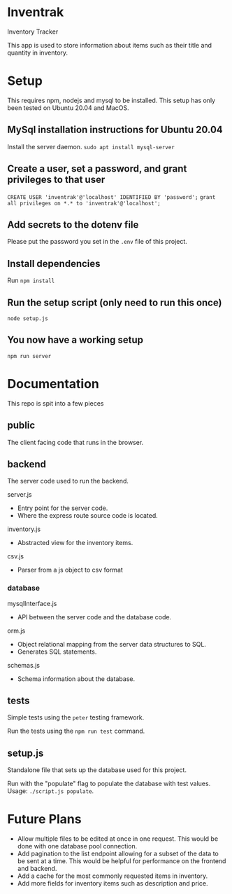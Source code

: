 # Inventrak
Inventory Tracker

This app is used to store information about items such as their title and quantity in inventory.

# Setup
This requires npm, nodejs and mysql to be installed. This setup has only been tested on Ubuntu 20.04 and MacOS.

## MySql installation instructions for Ubuntu 20.04
Install the server daemon.
`sudo apt install mysql-server`

## Create a user, set a password, and grant privileges to that user
`CREATE USER 'inventrak'@'localhost' IDENTIFIED BY 'password';`
`grant all privileges on *.* to 'inventrak'@'localhost';`

## Add secrets to the dotenv file
Please put the password you set in the `.env` file of this project.

## Install dependencies
Run `npm install`

## Run the setup script (only need to run this once)
`node setup.js`

## You now have a working setup
`npm run server`

# Documentation

This repo is spit into a few pieces

## public

The client facing code that runs in the browser.

## backend

The server code used to run the backend.

server.js
- Entry point for the server code.
- Where the express route source code is located.

inventory.js
- Abstracted view for the inventory items.

csv.js
- Parser from a js object to csv format

### database

mysqlInterface.js
- API between the server code and the database code.

orm.js
- Object relational mapping from the server data structures to SQL.
- Generates SQL statements.

schemas.js
- Schema information about the database.

## tests

Simple tests using the `peter` testing framework.

Run the tests using the `npm run test` command.

## setup.js

Standalone file that sets up the database used for this project.

Run with the "populate" flag to populate the database with test values. Usage: `./script.js populate`.

# Future Plans

- Allow multiple files to be edited at once in one request. This would be done with one database pool connection.
- Add pagination to the list endpoint allowing for a subset of the data to be sent at a time. This would be helpful for performance on the frontend and backend.
- Add a cache for the most commonly requested items in inventory.
- Add more fields for inventory items such as description and price.

